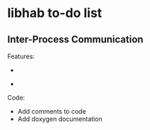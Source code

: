 libhab to-do list
=================

Inter-Process Communication
---------------------------

Features:

 * ~~~Server respawn support ( maintaining the client list across launches )~~~
 * ~~~Proper error handling ( move away from assertions everywhere)~~~

Code:

 * Add comments to code
 * Add doxygen documentation
